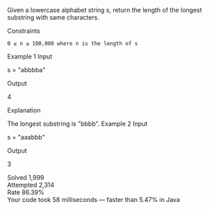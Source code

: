 Given a lowercase alphabet string s, return the length of the longest substring with same characters.

Constraints

    0 ≤ n ≤ 100,000 where n is the length of s

Example 1
Input

s = "abbbba"

Output

4

Explanation

The longest substring is "bbbb".
Example 2
Input

s = "aaabbb"

Output

3

Solved 1,999  
Attempted 2,314  
Rate 86.39%  
Your code took 58 milliseconds — faster than 5.47% in Java